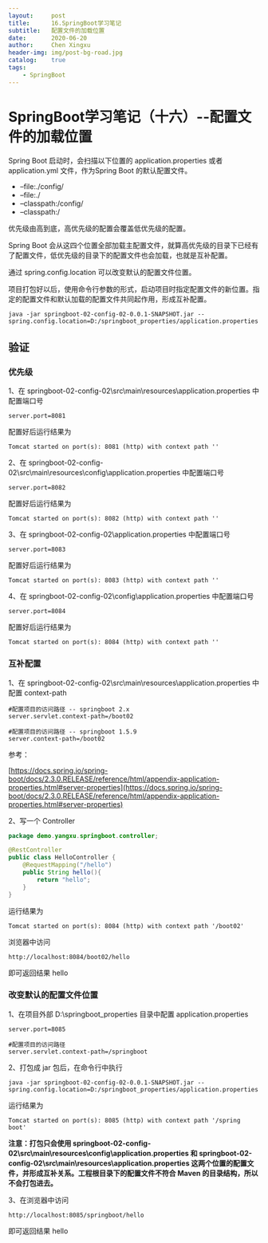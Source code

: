 ```yaml
---
layout:     post
title:      16.SpringBoot学习笔记
subtitle:   配置文件的加载位置
date:       2020-06-20
author:     Chen Xingxu
header-img: img/post-bg-road.jpg
catalog:    true
tags:
    - SpringBoot
---
```

# SpringBoot学习笔记（十六）--配置文件的加载位置

Spring Boot 启动时，会扫描以下位置的 application.properties 或者 application.yml 文件，作为Spring Boot 的默认配置文件。

- –file:./config/
- –file:./
- –classpath:/config/
- –classpath:/

优先级由高到底，高优先级的配置会覆盖低优先级的配置。

Spring Boot 会从这四个位置全部加载主配置文件，就算高优先级的目录下已经有了配置文件，低优先级的目录下的配置文件也会加载，也就是互补配置。

通过 spring.config.location 可以改变默认的配置文件位置。

项目打包好以后，使用命令行参数的形式，启动项目时指定配置文件的新位置。指定的配置文件和默认加载的配置文件共同起作用，形成互补配置。

```
java -jar springboot-02-config-02-0.0.1-SNAPSHOT.jar --spring.config.location=D:/springboot_properties/application.properties
```



## 验证

### 优先级

1、在 springboot-02-config-02\src\main\resources\application.properties 中配置端口号

```properties
server.port=8081
```

配置好后运行结果为

```
Tomcat started on port(s): 8081 (http) with context path ''
```

2、在 springboot-02-config-02\src\main\resources\config\application.properties 中配置端口号

```properties
server.port=8082
```

配置好后运行结果为

```
Tomcat started on port(s): 8082 (http) with context path ''
```

3、在 springboot-02-config-02\application.properties 中配置端口号

```properties
server.port=8083
```

配置好后运行结果为

```
Tomcat started on port(s): 8083 (http) with context path ''
```

4、在 springboot-02-config-02\config\application.properties 中配置端口号

```properties
server.port=8084
```

配置好后运行结果为

```
Tomcat started on port(s): 8084 (http) with context path ''
```

### 互补配置

1、在 springboot-02-config-02\src\main\resources\application.properties 中配置 context-path

```properties
#配置项目的访问路径 -- springboot 2.x
server.servlet.context-path=/boot02

#配置项目的访问路径 -- springboot 1.5.9
server.context-path=/boot02
```

参考：

[https://docs.spring.io/spring-boot/docs/2.3.0.RELEASE/reference/html/appendix-application-properties.html#server-properties](https://docs.spring.io/spring-boot/docs/2.3.0.RELEASE/reference/html/appendix-application-properties.html#server-properties)

2、写一个 Controller

```java
package demo.yangxu.springboot.controller;

@RestController
public class HelloController {
    @RequestMapping("/hello")
    public String hello(){
        return "hello";
    }
}
```

运行结果为

```
Tomcat started on port(s): 8084 (http) with context path '/boot02'
```

浏览器中访问

```
http://localhost:8084/boot02/hello
```

即可返回结果 hello

### 改变默认的配置文件位置

1、在项目外部 D:\springboot_properties 目录中配置 application.properties

```properties
server.port=8085

#配置项目的访问路径
server.servlet.context-path=/springboot
```

2、打包成 jar 包后，在命令行中执行

```
java -jar springboot-02-config-02-0.0.1-SNAPSHOT.jar --spring.config.location=D:/springboot_properties/application.properties
```

运行结果为

```
Tomcat started on port(s): 8085 (http) with context path '/spring
boot'
```

**注意：打包只会使用 springboot-02-config-02\src\main\resources\config\application.properties 和 springboot-02-config-02\src\main\resources\application.properties 这两个位置的配置文件，并形成互补关系。工程根目录下的配置文件不符合 Maven 的目录结构，所以不会打包进去。**

3、在浏览器中访问

```
http://localhost:8085/springboot/hello
```

即可返回结果 hello